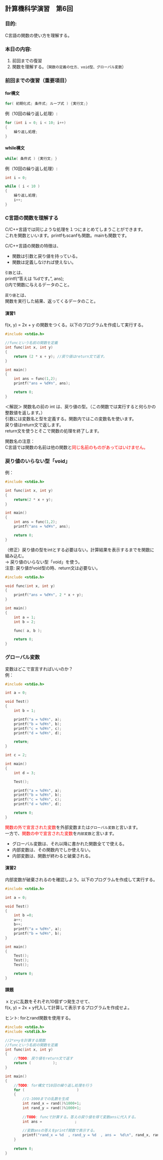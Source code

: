 ﻿## 計算機科学演習　第6回

### 目的:
C言語の関数の使い方を理解する。

### 本日の内容:
1. 前回までの復習
2. 関数を理解する。（`関数の定義の仕方、void型、グローバル変数`） 

### 前回までの復習（重要項目）
#### for構文
```cpp
for( 初期化式; 条件式; ループ式 ) {実行文;}
```
例（10回の繰り返し処理）:
```cpp
for (int i = 0; i < 10; i++) 
{
    繰り返し処理;
}
```
#### while構文
```cpp
while( 条件式 ) {実行文; } 
```
例（10回の繰り返し処理）:
```cpp
int i = 0;

while ( i < 10 ) 
{
    繰り返し処理;
    i++;
}
```
### C言語の関数を理解する
C/C++言語では同じような処理を１つにまとめてしまうことができます。  
これを関数といいます。printfもscanfも関数。mainも関数です。  

C/C++言語の関数の特徴は、  
- 関数は引数と戻り値を持っている。  
- 関数は定義しなければ使えない。 

`引数`とは、  
printf(“答えは %dです。”, ans);  
()内で関数に与えるデータのこと。 
 
`戻り値`とは、  
関数を実行した結果、返ってくるデータのこと。

#### 演習1
f(x, y) = 2x + y の関数をつくる。以下のプログラムを作成して実行する。

```cpp
#include <stdio.h>

//funcという名前の関数を定義
int func(int x, int y)
{
    return (2 * x + y); //戻り値はreturn文で返す。
}

int main()
{
    int ans = func(1,2);
    printf("ans = %d¥n", ans);

    return 0;
}
```

＜解説＞
関数名の前の int は、戻り値の型。（この関数では実行すると何らかの整数値を返します。）  
引数には変数名と型を定義する。関数内ではこの変数名を使います。  
戻り値はreturn文で返します。  
return文を使うとそこで関数の処理を終了します。

関数名の注意：  
C言語では関数の名前は他の関数と<span style="color: red; ">同じ名前のものがあってはいけません。</span>

### 戻り値のいらない型「void」
例：
```cpp
#include <stdio.h>

int func(int x, int y)
{
    return(2 * x + y);
}

int main()
{
    int ans = func(1,2);
    printf("ans = %d¥n", ans);

    return 0;
}
```
（修正）戻り値の型をintとする必要はない。計算結果を表示するまでを関数に組み込む。  
-> 戻り値のいらない型「void」を使う。  
注意: 戻り値がvoid型の時、return文は必要ない。
```cpp
#include <stdio.h>

void func(int x, int y)
{
    printf("ans = %d¥n", 2 * x + y);
}

int main()
{
    int a = 1;
    int b = 2;

    func( a, b );

    return 0;
}
```
### グローバル変数

変数はどこで宣言すればいいのか？   
例：
```cpp
#include <stdio.h>

int a = 0;

void Test()
{
    int b = 1;

    printf("a = %d¥n", a);
    printf("b = %d¥n", b);
    printf("c = %d¥n", c);
    printf("d = %d¥n", d);

    return;
}

int c = 2;

int main()
{
    int d = 3;

    Test();

    printf("a = %d¥n", a);
    printf("b = %d¥n", b);
    printf("c = %d¥n", c);
    printf("d = %d¥n", d);

    return 0;
}
```
<span style="color: red; ">関数の外で宣言された変数</span>を外部変数または`グローバル変数`と言います。  
一方で、<span style="color: red; ">関数の中で宣言された変数</span>を`内部変数`と言います。
- グローバル変数は、それ以降に書かれた関数全てで使える。  
- 内部変数は、その関数内でしか使えない。  
- 内部変数は、関数が終わると破棄される。

#### 演習2
内部変数が破棄されるのを確認しよう。以下のプログラムを作成して実行する。
```cpp
#include <stdio.h>

int a = 0;

void Test()
{
    int b =0;
    a++;
    b++;
    printf("a = %d¥n", a);
    printf("b = %d¥n", b);
}

int main()
{
    Test();
    Test();
    Test();

    return 0;
}
```

#### 課題
ｘとyに乱数をそれぞれ10個ずつ発生させて、  
f(x, y) = 2x + y代入して計算して表示するプログラムを作成せよ。

ヒント: forとrand関数を使用する。
```cpp
#include <stdio.h>
#include <stdlib.h>

//2*x+yを計算する関数
//funcという名前の関数を定義
int func(int x, int y) 
{
    //TODO: 戻り値をreturn文で返す
    return (          ); 
}

int main()
{
    //TODO: for構文で10回の繰り返し処理を行う
    for (                        ) 
    {
        //1-1000までの乱数を生成
        int rand_x = rand()%1000+1;
        int rand_y = rand()%1000+1;
        
        //TODO: funcで計算する。答えの戻り値を得て変数ansに代入する。
        int ans =               ;
        
        //変数ansの答えをprintf関数で表示する。
        printf("rand_x = %d  , rand_y = %d  , ans =  %d\n", rand_x, rand_y, ans);
    }
    
    return 0;
}
```
